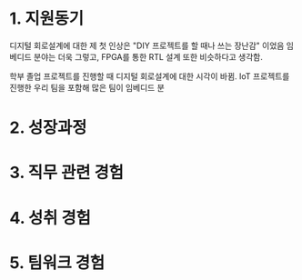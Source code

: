 
# 1. 지원동기

디지털 회로설계에 대한 제 첫 인상은 "DIY 프로젝트를 할 때나 쓰는 장난감" 이었음
임베디드 분야는 더욱 그렇고, FPGA를 통한 RTL 설계 또한 비슷하다고 생각함.

학부 졸업 프로젝트를 진행할 때 디지털 회로설계에 대한 시각이 바뀜.
IoT 프로젝트를 진행한 우리 팀을 포함해 많은 팀이 임베디드 분
# 2. 성장과정





# 3. 직무 관련 경험

# 4. 성취 경험

# 5. 팀워크 경험